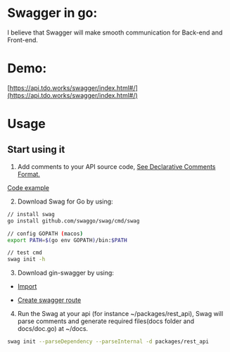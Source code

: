 # Swagger in go:
I believe that Swagger will make smooth communication for Back-end and Front-end. 

# Demo:
 [https://api.tdo.works/swagger/index.html#/](https://api.tdo.works/swagger/index.html#/)

# Usage
## Start using it
1. Add comments to your API source code, [See Declarative Comments Format.](https://github.com/swaggo/swag/blob/master/README.md#declarative-comments-format)

[Code example](https://github.com/trung051093/gogo/blob/main/modules/user/user_api.go#L15-L24) 

2. Download Swag for Go by using:
```bash
// install swag
go install github.com/swaggo/swag/cmd/swag

// config GOPATH (macos)
export PATH=$(go env GOPATH)/bin:$PATH

// test cmd
swag init -h
```


3. Download gin-swagger by using:

- [Import](https://github.com/trung051093/gogo/blob/main/routes/swagger_routes.go#8-9) 

- [Create swagger route](https://github.com/trung051093/gogo/blob/main/routes/swagger_routes.go#12) 

4. Run the Swag at your api (for instance ~/packages/rest_api), Swag will parse comments and generate required files(docs folder and docs/doc.go) at ~/docs.

```bash
swag init --parseDependency --parseInternal -d packages/rest_api
```
